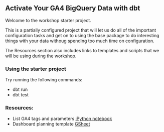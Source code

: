 ## Activate Your GA4 BigQuery Data with dbt

Welcome to the workshop starter project. 

This is a partially configured project that will let us do all of the important configuration tasks and get on to using the base package to do interesting things with your data withoug spending too much time on configuration.

The Resources section also includes links to templates and scripts that we will be using during the workshop.

### Using the starter project

Try running the following commands:
- dbt run
- dbt test


### Resources:
- List GA4 tags and parameters [iPython notebook](https://colab.research.google.com/drive/18r0i1f8looUul3Ct4KM5V71T_6t8x_Nw?usp=sharing)
- Dashboard planning template [GSheet](https://docs.google.com/spreadsheets/d/1ZFp_YfHqRZwoM9JnEfi-TMo7X7T3AerxD3m2sNdOu5s/edit?usp=sharing)
